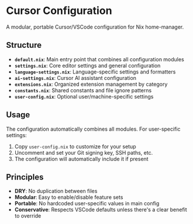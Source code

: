 # Cursor Configuration

A modular, portable Cursor/VSCode configuration for Nix home-manager.

## Structure

- **`default.nix`**: Main entry point that combines all configuration modules
- **`settings.nix`**: Core editor settings and general configuration
- **`language-settings.nix`**: Language-specific settings and formatters  
- **`ai-settings.nix`**: Cursor AI assistant configuration
- **`extensions.nix`**: Organized extension management by category
- **`constants.nix`**: Shared constants and file ignore patterns
- **`user-config.nix`**: Optional user/machine-specific settings

## Usage

The configuration automatically combines all modules. For user-specific settings:

1. Copy `user-config.nix` to customize for your setup
2. Uncomment and set your Git signing key, SSH paths, etc.
3. The configuration will automatically include it if present

## Principles

- **DRY**: No duplication between files
- **Modular**: Easy to enable/disable feature sets
- **Portable**: No hardcoded user-specific values in main config
- **Conservative**: Respects VSCode defaults unless there's a clear benefit to override 